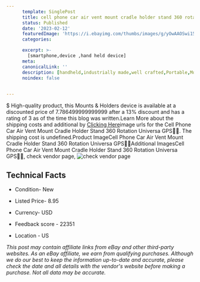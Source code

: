 ```yaml
---
      template: SinglePost
      title: cell phone car air vent mount cradle holder stand 360 rotation universa gps 
      status: Published
      date: '2023-02-12'
      featuredImage: 'https://i.ebayimg.com/thumbs/images/g/yOwAAOSwi15fLYd8/s-l225.jpg'
      categories: 

      excerpt: >-
        [smartphone,device ,hand held device]
      meta:
      canonicalLink: ''
      description: [handheld,industrially made,well crafted,Portable,Mobile,Compact,Convenient,Lightweight,Maneuverable,Man-portable,Miniature,Carriable,Hand-held,Light,Holdable,Transportable,Mobile device,Pocket-sized,On-the-go,Wireless,Cordless,Compact size,Convenient size, smartphone,device ,hand held device]
      noindex: false

        
---
```

$
    High-quality product, this Mounts & Holders device is available at a discounted price of 7.786499999999999 after a 13% discount and has a rating of 3 as of the time this blog was written.Learn More about the shipping costs and additional by [Clicking Here](https://www.ebay.com/itm/174383893398?hash=item289a170b96%3Ag%3AyOwAAOSwi15fLYd8&mkevt=1&mkcid=1&mkrid=711-53200-19255-0&campid=%253CePNCampaignId%253E&customid=%253CreferenceId%253E&toolid=10049)image urls for the Cell Phone Car Air Vent Mount Cradle Holder Stand 360 Rotation Universa GPS🔴🔴. The shipping cost is undefined.Product ImageCell Phone Car Air Vent Mount Cradle Holder Stand 360 Rotation Universa GPS🔴🔴Additional ImagesCell Phone Car Air Vent Mount Cradle Holder Stand 360 Rotation Universa GPS🔴🔴, check vendor page, ![check vendor page](https://origin-galleryplus.ebayimg.com/ws/web/174383893398_2_0_1/225x225.jpg,https://origin-galleryplus.ebayimg.com/ws/web/174383893398_3_0_1/225x225.jpg,https://origin-galleryplus.ebayimg.com/ws/web/174383893398_4_0_1/225x225.jpg,https://origin-galleryplus.ebayimg.com/ws/web/174383893398_5_0_1/225x225.jpg,https://origin-galleryplus.ebayimg.com/ws/web/174383893398_6_0_1/225x225.jpg,https://origin-galleryplus.ebayimg.com/ws/web/174383893398_7_0_1/225x225.jpg)
    
    

 ## Technical Facts 



     
      

 - Condition- New 


      

 - Listed Price- 8.95 


      

 - Currency- USD 


      

 - Feedback score - 22351 


      

 - Location - US 


      
      

 *_This post may contain affiliate links from eBay and other third-party websites. As an eBay affiliate, we earn from qualifying purchases. Although we do our best to keep the information up-to-date and accurate, please check the date and all details with the vendor's website before making a purchase. Not all data may be accurate._*



    
    
    
    
    